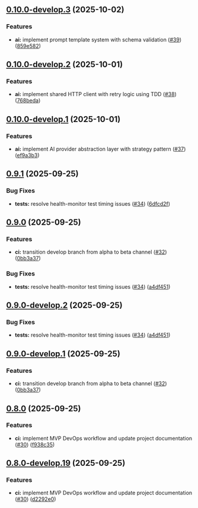 ## [0.10.0-develop.3](https://github.com/philga7/test-automation-harness/compare/v0.10.0-develop.2...v0.10.0-develop.3) (2025-10-02)

### Features

* **ai:** implement prompt template system with schema validation ([#39](https://github.com/philga7/test-automation-harness/issues/39)) ([859e582](https://github.com/philga7/test-automation-harness/commit/859e582772f6397501b7d70352b689ec5fa46344))

## [0.10.0-develop.2](https://github.com/philga7/test-automation-harness/compare/v0.10.0-develop.1...v0.10.0-develop.2) (2025-10-01)

### Features

* **ai:** implement shared HTTP client with retry logic using TDD ([#38](https://github.com/philga7/test-automation-harness/issues/38)) ([768beda](https://github.com/philga7/test-automation-harness/commit/768beda0ea7cec909c412bf69856e664eca653f1))

## [0.10.0-develop.1](https://github.com/philga7/test-automation-harness/compare/v0.9.1...v0.10.0-develop.1) (2025-10-01)

### Features

* **ai:** implement AI provider abstraction layer with strategy pattern ([#37](https://github.com/philga7/test-automation-harness/issues/37)) ([ef9a3b3](https://github.com/philga7/test-automation-harness/commit/ef9a3b3df02911ab51fcbda1ce62f26e97d82aca))

## [0.9.1](https://github.com/philga7/test-automation-harness/compare/v0.9.0...v0.9.1) (2025-09-25)

### Bug Fixes

* **tests:** resolve health-monitor test timing issues ([#34](https://github.com/philga7/test-automation-harness/issues/34)) ([6dfcd2f](https://github.com/philga7/test-automation-harness/commit/6dfcd2f3907d4c6a443f577bf99c3c2a75fd665c))

## [0.9.0](https://github.com/philga7/test-automation-harness/compare/v0.8.0...v0.9.0) (2025-09-25)

### Features

* **ci:** transition develop branch from alpha to beta channel ([#32](https://github.com/philga7/test-automation-harness/issues/32)) ([0bb3a37](https://github.com/philga7/test-automation-harness/commit/0bb3a37df349063163b0a123ed7a104fded2f857))

### Bug Fixes

* **tests:** resolve health-monitor test timing issues ([#34](https://github.com/philga7/test-automation-harness/issues/34)) ([a4df451](https://github.com/philga7/test-automation-harness/commit/a4df45187470d2f84a368465c2d334388d89e211))

## [0.9.0-develop.2](https://github.com/philga7/test-automation-harness/compare/v0.9.0-develop.1...v0.9.0-develop.2) (2025-09-25)

### Bug Fixes

* **tests:** resolve health-monitor test timing issues ([#34](https://github.com/philga7/test-automation-harness/issues/34)) ([a4df451](https://github.com/philga7/test-automation-harness/commit/a4df45187470d2f84a368465c2d334388d89e211))

## [0.9.0-develop.1](https://github.com/philga7/test-automation-harness/compare/v0.8.0...v0.9.0-develop.1) (2025-09-25)

### Features

* **ci:** transition develop branch from alpha to beta channel ([#32](https://github.com/philga7/test-automation-harness/issues/32)) ([0bb3a37](https://github.com/philga7/test-automation-harness/commit/0bb3a37df349063163b0a123ed7a104fded2f857))

## [0.8.0](https://github.com/philga7/test-automation-harness/compare/v0.7.0...v0.8.0) (2025-09-25)

### Features

* **ci:** implement MVP DevOps workflow and update project documentation ([#30](https://github.com/philga7/test-automation-harness/issues/30)) ([f938c35](https://github.com/philga7/test-automation-harness/commit/f938c35949a73f656dda87f68f78de205749e7e7))

## [0.8.0-develop.19](https://github.com/philga7/test-automation-harness/compare/v0.8.0-develop.18...v0.8.0-develop.19) (2025-09-25)

### Features

* **ci:** implement MVP DevOps workflow and update project documentation ([#30](https://github.com/philga7/test-automation-harness/issues/30)) ([d2292e0](https://github.com/philga7/test-automation-harness/commit/d2292e065716d48cfc9dfef1506dfa469b521823))
